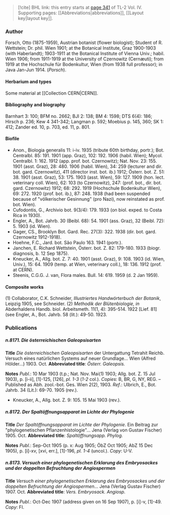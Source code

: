 > [!cite] BHL link: this entry starts at [page 341](https://www.biodiversitylibrary.org/item/103624#page/355/mode/1up) of TL-2 Vol. IV.
> Supporting pages: [[Abbreviations|abbreviations]], [[Layout key|layout key]].

### Author

Forsch, Otto (1875-1959), Austrian botanist (flower biologist); Student of R. Wettstein; Dr. phil. Wien 1901; at the Botanical Institute, Graz 1900-1903 (with Haberlandt); 1903-1911 at the Botanical Institute of Vienna Univ.; habil. Wien 1906; from 1911-1919 at the University of Czernowitz (Cernæuti); from 1919 at the Hochschule für Bodenkultur, Wien (from 1938 full professor); in Java Jan-Jun 1914. (*Porsch*).

#### Herbarium and types

Some material at [[Collection CERN|CERN]].

#### Bibliography and biography

Barnhart 3: 100; BFM no. 2662; BJI 2: 138; BM 4: 1598; DTS 6(4): 186; Hirsch p. 236; Kew 4 341-342; Langman p. 592; Moebius p. 145, 360; SK 1: 412; Zander ed. 10, p. 703, ed. 11, p. 801.

#### Biofile

- Anon., Biologia generalis 11: i-iv. 1935 (tribute 60th birthday, portr.); Bot. Centralbl. 85: 191. 1901 (app. Graz), 102: 192. 1906 (habil. Wien); Mycol. Centralbl. 1: 162. 1912 (app. prof. bot. Czernowitz); Nat. Nov. 23: 155. 1901 (asst. Graz), 28: 480. 1906 (habil. Wien), 34: 259 (lecturer and dir. bot. gard. Czernowitz), 411 (director inst. bot. ib.) 1912; Österr. bot. Z. 51: 38. 1901 (asst. Graz), 53: 175. 1903 (asst. Wien), 59: 127. 1909 (hon. lect. veterinary coll. Wien), 62: 103 (to Czernowitz), 247: (prof. bot., dir. bot. gard. Czernowitz) 1912; 68: 292. 1919 (Hochschule Bodenkultur Wien), 69: 272. 1920 (prof. bot. ib.), 87: 248. 1938 (had been suspended because of "völkerischer Gesinnung" (pro Nazi), now reinstated as prof. bot. Wien).
- Cufodontis, G., Archivio bot. 9(3/4): 179. 1933 (on biol. exped. to Costa Rica in 1930).
- Engler, A., Bot. Jahrb. 30 (Beibl. 68): 54. 1901 (ass. Graz), 32 (Beibl. 72): 5. 1903 (id. Wien).
- Gager, CS., Brooklyn Bot. Gard. Rec. 27(3): 322. 1938 (dir. bot. gard. Czernowitz 1912-1918).
- Hoehne, F.C., Jard. bot. São Paulo 163. 1941 (portr.).
- Janchen, E. Richard Wettstein, Österr. bot. Z. 82: 179-180. 1933 (biogr. diagnosis, b. 12 Sep 1875).
- Kneucker, A., Allg. bot. Z. 7: 40. 1901 (asst. Graz), 9: 108. 1903 (id. Wien, Univ.), 15: 64. 1909 (temp. at Wien, veterinary coll.), 18: 136. 1912 (prof. at CERN).
- Steenis, C.G.G. J. van, Flora males. Bull. 14: 619. 1959 (d. 2 Jan 1959).

#### Composite works

(1) Collaborator, C.K. Schneider, *Illustriertes Handwörterbuch der Botanik*, Leipzig 1905, see Schneider.
(2) *Methodik der Blütenbiologie, in* Abderhaldens Handb. biol. Arbeitsmeth. 11(1, 4): 395-514. 1922 \[Lief. 81\] (see Engler, A., Bot. Jahrb. 58 (lit.): 49-50. 1923.

### Publications

##### n.8171. Die österreichischen Galeopsisarten

**Title**
*Die österreichischen Galeopsisarten* der Untergattung Tetrahit Reichb. Versuch eines natürlichen Systems auf neuer Grundlage... Wien (Alfred Hölder...) 1903. Oct.
**Abbreviated title**: *Österr. Galeopsis.*

**Notes**
*Publ*.: 10 Mar 1903 (t.p.; Nat. Nov. Mai(1) 1903; Allg. bot. Z. 15 Jul 1903), p. \[i-ii\], \[1\]-125, \[126\], *pl. 1-3* (*1-2* col.). *Copies*: B, BR, G, NY, REG. – Published as Abh. zool.-bot. Ges. Wien 2(2), 1903.
*Ref*.: Ulbrich, E., Bot. Jahrb. 34 (Lit.): 69-70. 1905 (rev.).
- Kneucker, A., Allg. bot. Z. 9: 105. 15 Mai 1903 (rev.).

##### n.8172. Der Spaltöffnungsapparat im Lichte der Phylogenie

**Title**
*Der Spaltöffnungsapparat im Lichte der Phylogenie*. Ein Beitrag zur "phylogenetischen Pflanzenhistologie"... Jena (Verlag von Gustav Fischer) 1905. Oct.
**Abbreviated title**: *Spaltöffnungsapp. Phylog.*

**Notes**
*Publ*.: Sep-Oct 1905 (p. x: Aug 1905; ÖbZ Oct 1905; AbZ 15 Dec 1905), p. \[i\]-xv, \[xvi, err.\], \[1\]-196, *pl. 1-4* (uncol.). *Copy*: U-V.

##### n.8173. Versuch einer phylogenetischen Erklarung des Embryosackes und der doppelten Befruchtung der Angiospermen

**Title**
*Versuch einer phylogenetischen Erklarung des Embryosackes und der doppelten Befruchtung der Angiospermen*... Jena (Verlag Gustav Fischer) 1907. Oct.
**Abbreviated title**: *Vers. Embryosack. Angiosp.*

**Notes**
*Publ*.: Oct-Dec 1907 (address given on 16 Sep 1907), p. \[i\]-v, \[1\]-49. *Copy*: FI.

